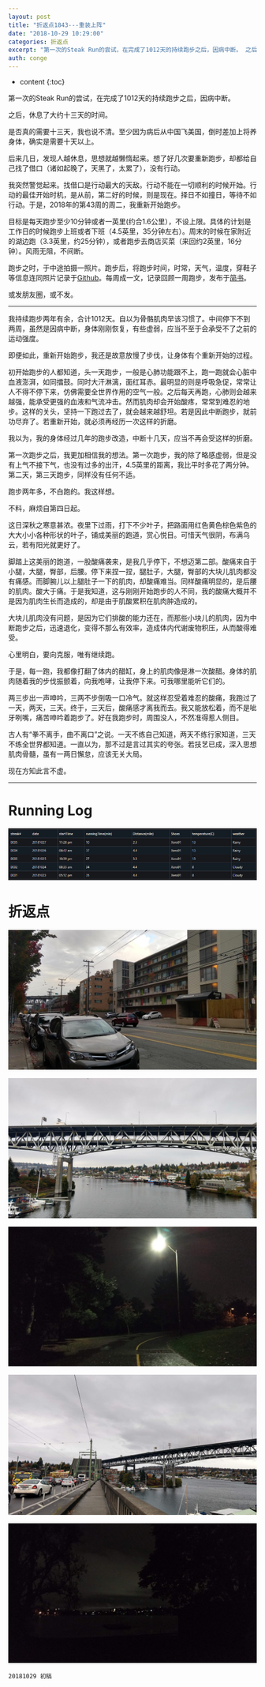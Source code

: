 ```yaml
---
layout: post
title: "折返点1843---重装上阵"
date: "2018-10-29 10:29:00"
categories: 折返点
excerpt: "第一次的Steak Run的尝试，在完成了1012天的持续跑步之后，因病中断。 之后，休息了大约十三天的时间。 是否真的需要十三天，我也说不清。至少因为病后从中国飞美国，倒时差加上将养身体，确实是需要十天以上。"
auth: conge
---
```

* content
{:toc}

第一次的Steak Run的尝试，在完成了1012天的持续跑步之后，因病中断。

之后，休息了大约十三天的时间。

是否真的需要十三天，我也说不清。至少因为病后从中国飞美国，倒时差加上将养身体，确实是需要十天以上。

后来几日，发现人越休息，思想就越懒惰起来。想了好几次要重新跑步，却都给自己找了借口（诸如起晚了，天黑了，太累了），没有行动。

我突然警觉起来。找借口是行动最大的天敌。行动不能在一切顺利的时候开始。行动的最佳开始时机，是从前，第二好的时候，则是现在。择日不如撞日，等待不如行动。于是，2018年的第43周的周二，我重新开始跑步。

目标是每天跑步至少10分钟或者一英里(约合1.6公里），不设上限。具体的计划是工作日的时候跑步上班或者下班（4.5英里，35分钟左右）。周末的时候在家附近的湖边跑（3.3英里，约25分钟），或者跑步去商店买菜（来回约2英里，16分钟）。风雨无阻，不间断。

跑步之时，于中途拍摄一照片。跑步后，将跑步时间，时常，天气，温度，穿鞋子等信息连同照片记录于[Github](https://github.com/conge/RunningStreak/)。每周成一文，记录回顾一周跑步，发布于[简书](https://www.jianshu.com/nb/30892427)。

或发朋友圈，或不发。

----

我持续跑步两年有余，合计1012天。自以为骨骼肌肉早该习惯了。中间停下不到两周，虽然是因病中断，身体刚刚恢复，有些虚弱，应当不至于会承受不了之前的运动强度。

即便如此，重新开始跑步，我还是故意放慢了步伐，让身体有个重新开始的过程。

初开始跑步的人都知道，头一天跑步，一般是心肺功能跟不上，跑一跑就会心脏中血液澎湃，如同擂鼓。同时大汗淋漓，面红耳赤。最明显的则是呼吸急促，常常让人不得不停下来，仿佛需要全世界作用的空气一般。之后每天再跑，心肺则会越来越强，能承受更强的血液和气流冲击。然而肌肉却会开始酸疼，常常到难忍的地步。这样的关头，坚持一下跑过去了，就会越来越舒坦。若是因此中断跑步，就前功尽弃了。若重新开始，就必须再经历一次这样的折磨。

我以为，我的身体经过几年的跑步改造，中断十几天，应当不再会受这样的折磨。

第一次跑步之后，我更加相信我的想法。第一次跑步，我的除了略感虚弱，但是没有上气不接下气，也没有过多的出汗，4.5英里的距离，我比平时多花了两分钟。第二天，第三天跑步，同样没有任何不适。

跑步两年多，不白跑的。我这样想。

不料，麻烦自第四日起。

这日深秋之寒意甚浓。夜里下过雨，打下不少叶子，把路面用红色黄色棕色紫色的大大小小各种形状的叶子，铺成美丽的跑道，赏心悦目。可惜天气很阴，布满乌云，若有阳光就更好了。

脚踏上这美丽的跑道，一股酸痛袭来，是我几乎停下，不想迈第二部。酸痛来自于小腿，大腿，臀部，后腰。停下来捏一捏，腿肚子，大腿，臀部的大块儿肌肉都没有痛感。而脚腕儿以上腿肚子一下的肌肉，却酸痛难当。同样酸痛明显的，是后腰的肌肉。酸大于痛。于是我知道，这与刚刚开始跑步的人不同，我的酸痛大概并不是因为肌肉生长而造成的，却是由于肌酸累积在肌肉肿造成的。

大块儿肌肉没有问题，是因为它们排酸的能力还在，而那些小块儿的肌肉，因为中断跑步之后，迅速退化，变得不那么有效率，造成体内代谢废物积压，从而酸得难受。

心里明白，要向克服，唯有继续跑。

于是，每一跑，我都像打翻了体内的醋缸，身上的肌肉像是淋一次酸醋。身体的肌肉随着我的步伐振颤着，向我咆哮，让我停下来。可我哪里能听它们的。

两三步出一声呻吟，三两不步倒吸一口冷气。就这样忍受着难忍的酸痛，我跑过了一天，两天，三天。终于，三天后，酸痛感才离我而去。我又能放松着，而不是呲牙咧嘴，痛苦呻吟着跑步了。好在我跑步时，周围没人，不然准得惹人侧目。

古人有“拳不离手，曲不离口”之说。一天不练自己知道，两天不练行家知道，三天不练全世界都知道。一直以为，那不过是言过其实的夸张。若技艺已成，深入思想肌肉骨髓，虽有一两日懈怠，应该无关大局。

现在方知此言不虚。

-----

# Running Log

![Running log Week 43 2018](/assets/images/折返点/118382-044ca91fc7173f9d.png)

# 折返点

![20181023.jpg](/assets/images/折返点/118382-644af0ba2c0651e2.jpg)

![20181024.jpg](/assets/images/折返点/118382-33cc9277eb96deb9.jpg)

![20181025.jpg](/assets/images/折返点/118382-d3d20f71498be970.jpg)

![20181026.jpg](/assets/images/折返点/118382-2520d9ed93ac2838.jpg)

![20181027.jpg](/assets/images/折返点/118382-678bd20903b9e749.jpg)


```
20181029 初稿
```
